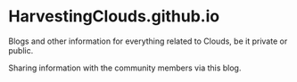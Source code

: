 # HarvestingClouds.github.io
Blogs and other information for everything related to Clouds, be it private or public.

Sharing information with the community members via this blog.
